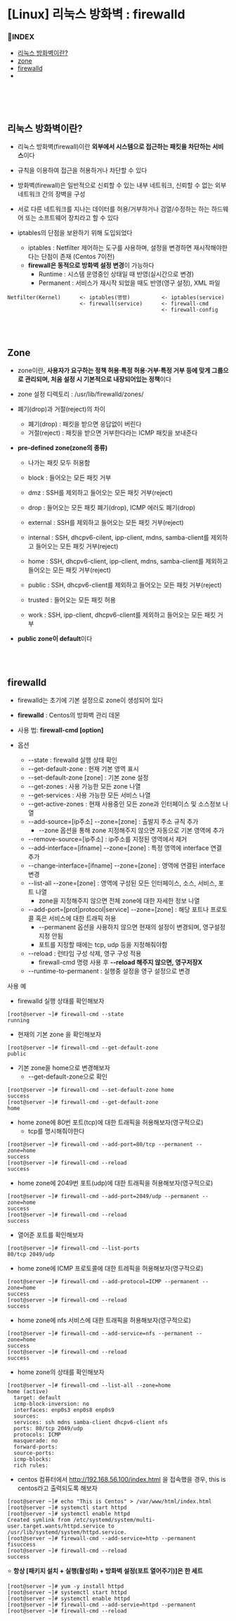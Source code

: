 <h1> [Linux] 리눅스 방화벽 : firewalld</h2>



<h3>📌INDEX</h3>

- [리눅스 방화벽이란?](#리눅스-방화벽이란)
-  [zone](#zone)
-  [firewalld](#firewalld)
-  

<br>

<br>

<br>

<h2>리눅스 방화벽이란?</h2>

- 리눅스 방화벽(firewall)이란 **외부에서 시스템으로 접근하는 패킷을 차단하는 서비스**이다
- 규칙을 이용하여 접근을 허용하거나 차단할 수 있다

- 방화벽(firewall)은 일반적으로 신뢰할 수 있는 내부 네트워크, 신뢰할 수 없는 외부 네트워크 간의 장벽을 구성

- 서로 다른 네트워크를 지나는 데이터를 허용/거부하거나 검열/수정하는 하는 하드웨어 또는 소프트웨어 장치라고 할 수 있다
- iptables의 단점을 보완하기 위해 도입되었다
  - iptables : Netfilter 제어하는 도구를 사용하며, 설정을 변경하면 재시작해야한다는 단점이 존재 (Centos 7이전)
  - **firewall은 동적으로 방화벽 설정 변경**이 가능하다
    - Runtime : 시스템 운영중인 상태일 때 반영(실시간으로 변경)
    - Permanent : 서비스가 재시작 되었을 때도 반영(영구 설정), XML 파일

```shell
Netfilter(Kernel)      <- iptables(명령)          <- iptables(service)
                       <- firewall(service)      <- firewall-cmd
                                                 <- firewall-config
```

<br>

<br>

<h2>Zone</h2>

- zone이란, **사용자가 요구하는 정책 허용·특정 허용·거부·특정 거부 등에 맞게 그룹으로 관리되며, 처음 설정 시 기본적으로 내장되어있는 정책**이다

- zone 설정 디렉토리 : /usr/lib/firewalld/zones/

- 폐기(drop)과 거절(reject)의 차이

  - 폐기(drop) : 패킷을 받으면 응답없이 버린다
  - 거절(reject) : 패킷을 받으면 거부한다라는 ICMP 패킷을 보내준다

- **pre-defined zone(zone의 종류)**

  - 나가는 패킷 모두 허용함

  - block  : 들어오는 모든 패킷 거부
  - dmz : SSH를 제외하고 들어오는 모든 패킷 거부(reject)
  - drop : 들어오는 모든 패킷 폐기(drop), ICMP 에러도 폐기(drop)
  - external : SSH를 제외하고 들어오는 모든 패킷 거부(reject)
  - internal : SSH, dhcpv6-cilent, ipp-client, mdns, samba-client를 제외하고 들어오는 모든 패킷 거부(reject)
  - home : SSH, dhcpv6-client, ipp-client, mdns, samba-client를 제외하고 들어오는 모든 패킷 거부(reject)
  - public  : SSH, dhcpv6-client를 제외하고 들어오는 모든 패킷 거부(reject)
  - trusted : 들어오는 모든 패킷 허용
  - work : SSH, ipp-client, dhcpv6-client를 제외하고 들어오는 모든 패킷 거부

- **public zone이 default**이다

<br>

<br>

<h2> firewalld</h2>

- firewalld는 초기에 기본 설정으로 zone이 생성되어 있다
- **firewalld** : Centos의 방화벽 관리 데몬

- 사용 법: **firewall-cmd [option]**
- 옵션
  - --state : firewalld 실행 상태 확인
  - --get-default-zone : 현재 기본 영역 표시
  - --set-default-zone [zone] : 기본 zone 설정
  - --get-zones : 사용 가능한 모든 zone 나열
  - --get-services : 사용 가능한 모든 서비스 나열
  - --get-active-zones : 현재 사용중인 모든 zone과 인터페이스 및 소스정보 나열
  - --add-source=[ip주소] --zone=[zone] : 출발지 주소 규칙 추가
    - --zone 옵션을 통해 zone 지정해주지 않으면 자동으로 기본 영역에 추가
  - --remove-source=[ip주소] : ip주소를 지정된 영역에서 제거
  - --add-interface=[ifname] --zone=[zone] : 특정 영역에 interface 연결 추가
  - --change-interface=[ifname] --zone=[zone] : 영역에 연결된 interface 변경
  - --list-all --zone=[zone] : 영역에 구성된 모든 인터페이스, 소스, 서비스, 포트 나열
    - zone을 지정해주지 않으면 전체 zone에 대한 자세한 정보 나열
  - --add-port=[prot|protocol|service] --zone=[zone] : 해당 포트나 프로토콜 혹은 서비스에 대한 트래픽 허용
    - --permanent 옵션을 사용하지 않으면 현재의 설정이 변경되며, 영구설정 지정 안됨
    - 포트를 지정할 때에는 tcp, udp 등을 지정해줘야함
  - --reload : 런타임 구성 삭제, 영구 구성 적용
    - firewall-cmd 명령 사용 후 **--reload 해주지 않으면, 영구저장X**
  - --runtime-to-permanent : 실행중 설정을 영구 설정으로 변경



사용 예

- firewalld 실행 상태를 확인해보자

```shell
[root@server ~]# firewall-cmd --state
running
```

- 현재의 기본 zone 을 확인해보자

```shell
[root@server ~]# firewall-cmd --get-default-zone
public
```

- 기본 zone을 home으로 변경해보자
  - --get-default-zone으로 확인

```shell
[root@server ~]# firewall-cmd --set-default-zone home
success
[root@server ~]# firewall-cmd --get-default-zone
home
```

- home zone에 80번 포트(tcp)에 대한 트래픽을 허용해보자(영구적으로)
  - tcp를 명시해줘야한다

```shell
[root@server ~]# firewall-cmd --add-port=80/tcp --permanent --zone=home
success
[root@server ~]# firewall-cmd --reload
success
```

- home zone에  2049번 포트(udp)에 대한 트래픽을 허용해보자(영구적으로)

```shell
[root@server ~]# firewall-cmd --add-port=2049/udp --permanent --zone=home
success
[root@server ~]# firewall-cmd --reload
success
```

- 열어준 포트를 확인해보자

```shell
[root@server ~]# firewall-cmd --list-ports
80/tcp 2049/udp
```

- home zone에 ICMP 프로토콜에 대한 트레픽을 허용해보자(영구적으로)

```shell
[root@server ~]# firewall-cmd --add-protocol=ICMP --permanent --zone=home
success
[root@server ~]# firewall-cmd --reload
success
```

- home zone에 nfs 서비스에 대한 트래픽을 허용해보자(영구적으로)

```shell
[root@server ~]# firewall-cmd --add-service=nfs --permanent --zone=home
success
[root@server ~]# firewall-cmd --reload
success
```

- home zone의 상태를 확인해보자

```shell
[root@server ~]# firewall-cmd --list-all --zone=home
home (active)
  target: default
  icmp-block-inversion: no
  interfaces: enp0s3 enp0s8 enp0s9
  sources:
  services: ssh mdns samba-client dhcpv6-client nfs
  ports: 80/tcp 2049/udp
  protocols: ICMP
  masquerade: no
  forward-ports:
  source-ports:
  icmp-blocks:
  rich rules:
```

- centos 컴퓨터에서 http://192.168.56.100/index.html 을 접속했을 경우, this is centos라고 출력되도록 해보자

```shell
[root@server ~]# echo "This is Centos" > /var/www/html/index.html
[root@server ~]# systemctl start httpd
[root@server ~]# systemctl enable httpd
Created symlink from /etc/systemd/system/multi-user.target.wants/httpd.service to /usr/lib/systemd/system/httpd.service.
[root@server ~]# firewall-cmd --add-service=http --permanent
fisuccess
[root@server ~]# firewall-cmd --reload
success
```



⭐ **항상 [패키지 설치 + 실행(활성화) + 방화벽 설정(포트 열어주기)]은 한 세트**

```shell
[root@server ~]# yum -y install httpd
[root@server ~]# systemctl start httpd
[root@server ~]# systemctl enable httpd
[root@server ~]# firewall-cmd --add-servie=httpd --permanent
[root@server ~]# firewall-cmd --reload
```

